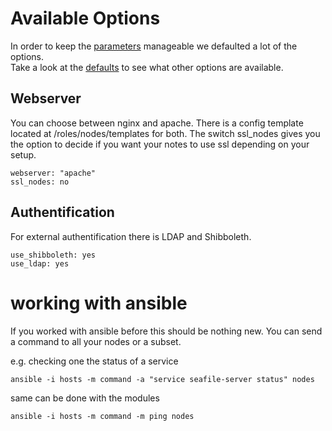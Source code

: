 # Available Options

In order to keep the [parameters](group_vars/all) manageable we defaulted a lot of the options.  
Take a look at the [defaults](roles/nodes/defaults/main.yml) to see what other options are available.

## Webserver

You can choose between nginx and apache. There is a config template located at /roles/nodes/templates for both.
The switch ssl_nodes gives you the option to decide if you want your notes to use ssl depending on your setup.

```
webserver: "apache"
ssl_nodes: no
```

## Authentification

For external authentification there is LDAP and Shibboleth.

```
use_shibboleth: yes
use_ldap: yes
```

# working with ansible

If you worked with ansible before this should be nothing new.
You can send a command to all your nodes or a subset.

e.g. checking one the status of a service 
```
ansible -i hosts -m command -a "service seafile-server status" nodes
```

same can be done with the modules
```
ansible -i hosts -m command -m ping nodes
```
